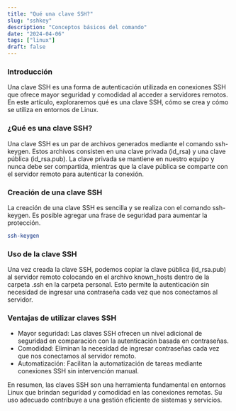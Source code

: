 ```yaml
---
title: "Qué una clave SSH?"
slug: "sshkey"
description: "Conceptos básicos del comando"
date: "2024-04-06"
tags: ["linux"]
draft: false
---
```


### Introducción
Una clave SSH es una forma de autenticación utilizada en conexiones SSH que ofrece mayor seguridad y comodidad al acceder a servidores remotos. En este artículo, exploraremos qué es una clave SSH, cómo se crea y cómo se utiliza en entornos de Linux.

### ¿Qué es una clave SSH?
Una clave SSH es un par de archivos generados mediante el comando ssh-keygen. Estos archivos consisten en una clave privada (id_rsa) y una clave pública (id_rsa.pub). La clave privada se mantiene en nuestro equipo y nunca debe ser compartida, mientras que la clave pública se comparte con el servidor remoto para autenticar la conexión.

### Creación de una clave SSH
La creación de una clave SSH es sencilla y se realiza con el comando ssh-keygen. Es posible agregar una frase de seguridad para aumentar la protección.

```bash
ssh-keygen
```

### Uso de la clave SSH
Una vez creada la clave SSH, podemos copiar la clave pública (id_rsa.pub) al servidor remoto colocando en el archivo known_hosts dentro de la carpeta .ssh en la carpeta personal. Esto permite la autenticación sin necesidad de ingresar una contraseña cada vez que nos conectamos al servidor.

### Ventajas de utilizar claves SSH
- Mayor seguridad: Las claves SSH ofrecen un nivel adicional de seguridad en comparación con la autenticación basada en contraseñas.
- Comodidad: Eliminan la necesidad de ingresar contraseñas cada vez que nos conectamos al servidor remoto.
- Automatización: Facilitan la automatización de tareas mediante conexiones SSH sin intervención manual.

En resumen, las claves SSH son una herramienta fundamental en entornos Linux que brindan seguridad y comodidad en las conexiones remotas. Su uso adecuado contribuye a una gestión eficiente de sistemas y servicios.